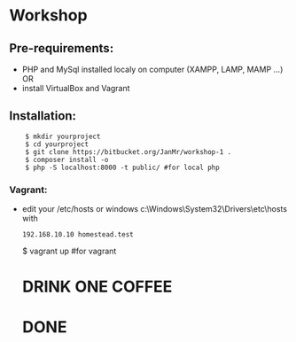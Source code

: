 # Workshop

## Pre-requirements:
   - PHP and MySql installed localy on computer (XAMPP, LAMP, MAMP ...) OR
   - install VirtualBox and Vagrant

## Installation:
        $ mkdir yourproject
        $ cd yourproject
        $ git clone https://bitbucket.org/JanMr/workshop-1 .
        $ composer install -o
        $ php -S localhost:8000 -t public/ #for local php
### Vagrant:
   - edit your /etc/hosts or windows c:\Windows\System32\Drivers\etc\hosts with
            
         192.168.10.10 homestead.test
    
       $ vagrant up #for vagrant
       # DRINK ONE COFFEE
       # DONE

        
